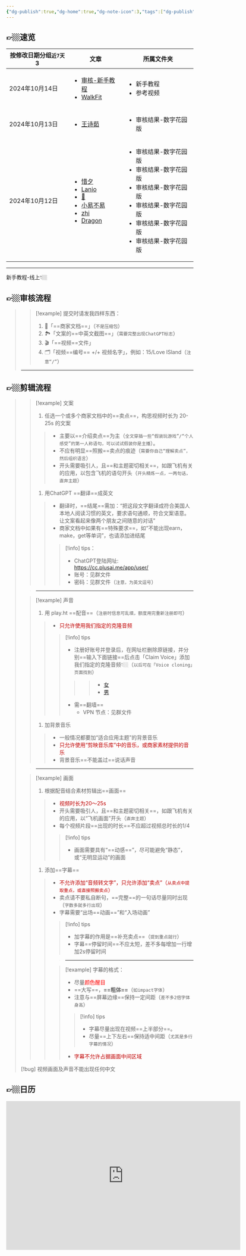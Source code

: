 ```yaml
---
{"dg-publish":true,"dg-home":true,"dg-note-icon":3,"tags":["dg-publish","gardenEntry"],"permalink":"/审核/新手教程/审核-新手教程/","dgPassFrontmatter":true,"noteIcon":3,"updated":"2024-10-14T10:50:28.215+08:00"}
---
```


<html>

	    
👉🏼速览
---
<div><table class="dataview table-view-table"><thead class="table-view-thead"><tr class="table-view-tr-header"><th class="table-view-th"><span>按修改日期分组<code>近7天</code></span><span class="dataview small-text">3</span></th><th class="table-view-th"><span>文章</span></th><th class="table-view-th"><span>所属文件夹</span></th></tr></thead><tbody class="table-view-tbody"><tr><td>2024年10月14日</td><td><ul class="dataview dataview-ul dataview-result-list-ul"><li class="dataview-result-list-li"><span><a data-tooltip-position="top" aria-label="审核/新手教程/审核-新手教程.md" data-href="审核/新手教程/审核-新手教程.md" href="审核/新手教程/审核-新手教程.md" class="internal-link" target="_blank" rel="noopener">审核-新手教程</a></span></li><li class="dataview-result-list-li"><span><a data-tooltip-position="top" aria-label="参考视频/WalkFit.md" data-href="参考视频/WalkFit.md" href="参考视频/WalkFit.md" class="internal-link" target="_blank" rel="noopener">WalkFit</a></span></li></ul></td><td><ul class="dataview dataview-ul dataview-result-list-ul"><li class="dataview-result-list-li"><span>新手教程</span></li><li class="dataview-result-list-li"><span>参考视频</span></li></ul></td></tr><tr><td>2024年10月13日</td><td><ul class="dataview dataview-ul dataview-result-list-ul"><li class="dataview-result-list-li"><span><a data-tooltip-position="top" aria-label="审核/审核结果-数字花园版/王诗茹.md" data-href="审核/审核结果-数字花园版/王诗茹.md" href="审核/审核结果-数字花园版/王诗茹.md" class="internal-link" target="_blank" rel="noopener">王诗茹</a></span></li></ul></td><td><ul class="dataview dataview-ul dataview-result-list-ul"><li class="dataview-result-list-li"><span>审核结果-数字花园版</span></li></ul></td></tr><tr><td>2024年10月12日</td><td><ul class="dataview dataview-ul dataview-result-list-ul"><li class="dataview-result-list-li"><span><a data-tooltip-position="top" aria-label="审核/审核结果-数字花园版/惜夕.md" data-href="审核/审核结果-数字花园版/惜夕.md" href="审核/审核结果-数字花园版/惜夕.md" class="internal-link" target="_blank" rel="noopener">惜夕</a></span></li><li class="dataview-result-list-li"><span><a data-tooltip-position="top" aria-label="审核/审核结果-数字花园版/Lanio.md" data-href="审核/审核结果-数字花园版/Lanio.md" href="审核/审核结果-数字花园版/Lanio.md" class="internal-link" target="_blank" rel="noopener">Lanio</a></span></li><li class="dataview-result-list-li"><span><a data-tooltip-position="top" aria-label="审核/审核结果-数字花园版/🎈.md" data-href="审核/审核结果-数字花园版/🎈.md" href="审核/审核结果-数字花园版/🎈.md" class="internal-link" target="_blank" rel="noopener">🎈</a></span></li><li class="dataview-result-list-li"><span><a data-tooltip-position="top" aria-label="审核/审核结果-数字花园版/小易不易.md" data-href="审核/审核结果-数字花园版/小易不易.md" href="审核/审核结果-数字花园版/小易不易.md" class="internal-link" target="_blank" rel="noopener">小易不易</a></span></li><li class="dataview-result-list-li"><span><a data-tooltip-position="top" aria-label="审核/审核结果-数字花园版/zhi.md" data-href="审核/审核结果-数字花园版/zhi.md" href="审核/审核结果-数字花园版/zhi.md" class="internal-link" target="_blank" rel="noopener">zhi</a></span></li><li class="dataview-result-list-li"><span><a data-tooltip-position="top" aria-label="审核/审核结果-数字花园版/Dragon.md" data-href="审核/审核结果-数字花园版/Dragon.md" href="审核/审核结果-数字花园版/Dragon.md" class="internal-link" target="_blank" rel="noopener">Dragon</a></span></li></ul></td><td><ul class="dataview dataview-ul dataview-result-list-ul"><li class="dataview-result-list-li"><span>审核结果-数字花园版</span></li><li class="dataview-result-list-li"><span>审核结果-数字花园版</span></li><li class="dataview-result-list-li"><span>审核结果-数字花园版</span></li><li class="dataview-result-list-li"><span>审核结果-数字花园版</span></li><li class="dataview-result-list-li"><span>审核结果-数字花园版</span></li><li class="dataview-result-list-li"><span>审核结果-数字花园版</span></li></ul></td></tr></tbody></table></div>

---

<body>
<div id="top">
	<div>新手教程-线上👇🏼</div>
	<div class="progress">
		<div id="percent"></div>
	</div>
</div>
<div class="content">
<p>
    
👉🏼审核流程
---
>> [!example] 提交时请发我四样东西：
>> 1.   📝「==商家文档==」（`不是压缩包`）
>> 2.   🏞️「文案的==中英文截图==」（`需要完整出现ChatGPT标志`）
>> 3.   🎬「==视频==文件」
>> 4.   🗂️「视频==编号== +/+ 视频名字」，例如：15/Love lSland（`注意“/”`）
> 
> ---
> 
👉🏼剪辑流程
---
>> [!example]  文案
>> 1. 任选一个或多个商家文档中的==卖点==，构思视频时长为 20-25s 的文案
>>> - 主要以==介绍卖点==为主（`全文穿插一些“假装玩游戏”/“个人感受”的第一人称语句，可以试试假装你是主播`）。
>>> - 不应有明显==照搬==卖点的痕迹（`需要你自己“理解卖点”，然后组织语言`）
>>> - 开头需要吸引人，且==和主题密切相关==，如跟飞机有关的应用，以包含飞机的语句开头（`开头精炼一点，一两句话，直奔主题`）
>> 1. 用ChatGPT ==翻译==成英文
>>> - 翻译时，==结尾==需加：“把这段文字翻译成符合美国人本地人阅读习惯的英文，要求语句通顺，符合文案语意。让文案看起来像两个朋友之间随意的对话"
>>> - 商家文档中如果有==特殊要求==，如“不能出现earn，make，get等单词”，也请添加进结尾
>>>> [!info]  tips：
>>>> - ChatGPT登陆网址: https://cc.plusai.me/app/user/
>>>> - 账号：见群文件
>>>> - 密码：见群文件（`注意，为英文逗号`）
>
> > ---
> 
>> [!example]  声音
>> 1. 用 play.ht ==配音==（`注册时信息可乱填，额度用完重新注册即可`）
>>> - <font color="#c00000">只允许使用我们指定的克隆音频</font>
>>>> [!info] tips
>>>> - 注册好账号并登录后，在网址栏删除原链接，并分别==输入下面链接==后点击「Claim Voice」添加我们指定的克隆音频👇🏼（`以后可在「Voice cloning」页面找到`）
>>>>>> - [女](https://play.ht/studio/voice-cloning/claim-voice/a2772ea5451f7aaa0860e131f0c487ae36c44c16927dd8486fc1c15dd7bc6237)
>>>>>> - [男](https://play.ht/studio/voice-cloning/claim-voice/aa0abe03b35aea7d821aa93e1412ea471f3e76faf036ea7a5f84d31855820a61)
>>>> - 需==翻墙==
>>>> 	- VPN 节点：见群文件
>> 1.  加背景音乐
>>> - 一般情况都要加“适合应用主题”的背景音乐
>>> - <font color="#c00000">只允许使用“剪映音乐库”中的音乐，或商家素材提供的音乐</font>
>>> - 背景音乐==不能盖过==说话声音
>
> > ---
> 
>> [!example]  画面
>> 1. 根据配音结合素材剪辑出==画面==
>>> - <font color="#c00000">视频时长为20～25s</font>
>>> - 开头需要吸引人，且==和主题密切相关==，如跟飞机有关的应用，以“飞机画面”开头（`直奔主题`）
>>> - 每个视频片段==出现的时长==不应超过视频总时长的1/4
>>>> [!info] tips 
>>>> - 画面需要具有“==动感==”，尽可能避免“静态”，或“无明显运动”的画面
>> 1. 添加==字幕==
>>> - <font color="#c00000">不允许添加“音频转文字”，只允许添加“卖点”（`从卖点中提取重点，或直接照搬卖点`）</font>
>>> - 卖点请不要私自断句，==完整==的一句话尽量同时出现（`字数多就多行出现`）
>>> - 字幕需要“出场==动画==”和“入场动画”
>>>> [!info] tips 
>>>> - 加字幕的作用是==补充卖点==（`提到重点就行`）
>>>> - 字幕==停留时间==不应太短，差不多每增加一行增加2s停留时间
>>>
>>>> ---
>>>
>>>> [!example] 字幕的格式：
>>>> - 尽量<font color="#ff0000">颜色醒目</font>
>>>> - ==大写==，**==粗体==**（`如impact字体`）
>>>> - 注意与==屏幕边缘==保持一定间距（`差不多2倍字体身高`）
>>>>> [!info] tips
>>>>> - 字幕尽量出现在视频==上半部分==。
>>>>> - 尽量==上下左右==保持适中间距（`尤其是多行字幕的情况`）
>>>>
>>>> - <font color="#c00000">字幕不允许占据画面中间区域</font>
> > 
> 
> [!bug] 视频画面及声音不能出现任何中文

</p>
</div>


👉🏼日历
---
<iframe src="https://calendar.google.com/calendar/embed?height=600&wkst=2&ctz=Asia%2FShanghai&bgcolor=%23ffffff&showPrint=0&showTabs=0&showTz=0&showTitle=0&showNav=0&showCalendars=0&hl=zh_CN&mode=MONTH&showDate=0&src=emgtY24uY2hpbmEjaG9saWRheUBncm91cC52LmNhbGVuZGFyLmdvb2dsZS5jb20&color=%237CB342" style="border-width:0" width="630" height="400" frameborder="0" scrolling="no"></iframe>


</body>
</html>





